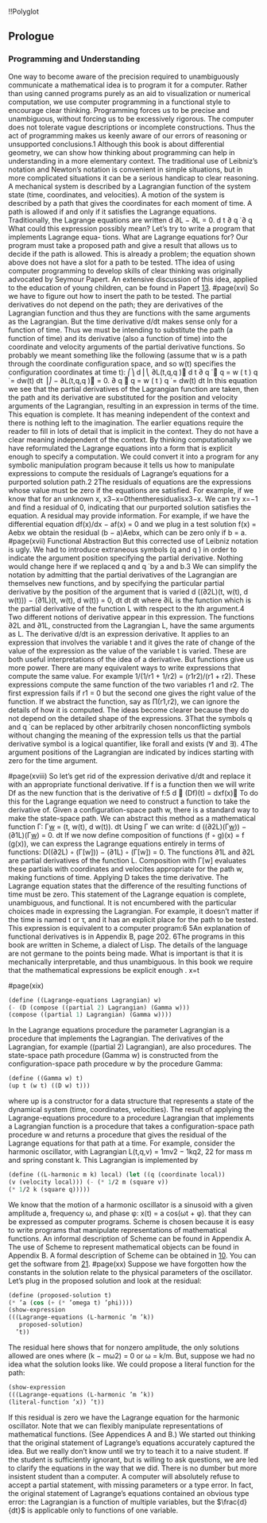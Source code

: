 !!Polyglot
## Prologue
### Programming and Understanding

One way to become aware of the precision required to unambiguously communicate a mathematical idea is to program it for a computer. Rather than using canned programs purely as an aid to visualization or numerical computation, we use computer programming in a functional style to encourage clear thinking. Programming forces us to be precise and unambiguous, without forcing us to be excessively rigorous. The computer does not tolerate vague descriptions or incomplete constructions. Thus the act of programming makes us keenly aware of our errors of reasoning or unsupported conclusions.1
Although this book is about differential geometry, we can show how thinking about programming can help in understanding in a more elementary context. The traditional use of Leibniz’s notation and Newton’s notation is convenient in simple situations, but in more complicated situations it can be a serious handicap to clear reasoning.
A mechanical system is described by a Lagrangian function of the system state (time, coordinates, and velocities). A motion of the system is described by a path that gives the coordinates for each moment of time. A path is allowed if and only if it satisfies the Lagrange equations. Traditionally, the Lagrange equations are written
d ∂L − ∂L = 0. d t ∂ q ̇ ∂ q
What could this expression possibly mean?
Let’s try to write a program that implements Lagrange equa-
tions. What are Lagrange equations for? Our program must take a proposed path and give a result that allows us to decide if the path is allowed. This is already a problem; the equation shown above does not have a slot for a path to be tested.
1The idea of using computer programming to develop skills of clear thinking was originally advocated by Seymour Papert. An extensive discussion of this idea, applied to the education of young children, can be found in Papert [13](references!bib_13).
#page(xvi)
So we have to figure out how to insert the path to be tested. The partial derivatives do not depend on the path; they are derivatives of the Lagrangian function and thus they are functions with the same arguments as the Lagrangian. But the time derivative d/dt makes sense only for a function of time. Thus we must be intending to substitute the path (a function of time) and its derivative (also a function of time) into the coordinate and velocity arguments of the partial derivative functions.
So probably we meant something like the following (assume that w is a path through the coordinate configuration space, and so w(t) specifies the configuration coordinates at time t):
⎛⎞
d ⎜⎝ ∂L(t,q,q ̇)
d t ∂ q ̇  q = w ( t )
q ̇ = dw(t) dt
⎟⎠ − ∂L(t,q,q ̇) = 0.
   ∂ q
 q = w ( t ) q ̇ = dw(t)
dt
  In this equation we see that the partial derivatives of the Lagrangian function are taken, then the path and its derivative are substituted for the position and velocity arguments of the Lagrangian, resulting in an expression in terms of the time.
This equation is complete. It has meaning independent of the context and there is nothing left to the imagination. The earlier equations require the reader to fill in lots of detail that is implicit in the context. They do not have a clear meaning independent of the context.
By thinking computationally we have reformulated the Lagrange equations into a form that is explicit enough to specify a computation. We could convert it into a program for any symbolic manipulation program because it tells us how to manipulate expressions to compute the residuals of Lagrange’s equations for a purported solution path.2
2The residuals of equations are the expressions whose value must be zero if the equations are satisfied. For example, if we know that for an unknown x, x3−x=0thentheresidualisx3−x. We can try x=−1 and find a residual of 0, indicating that our purported solution satisfies the equation. A residual may provide information. For example, if we have the differential equation df(x)/dx − af(x) = 0 and we plug in a test solution f(x) = Aebx we obtain the residual (b − a)Aebx, which can be zero only if b = a.
#page(xvii)
 Functional Abstraction
But this corrected use of Leibniz notation is ugly. We had to introduce extraneous symbols (q and q ̇) in order to indicate the argument position specifying the partial derivative. Nothing would change here if we replaced q and q ̇ by a and b.3 We can simplify the notation by admitting that the partial derivatives of the Lagrangian are themselves new functions, and by specifying the particular partial derivative by the position of the argument that is varied
d ((∂2L)(t, w(t), d w(t))) − (∂1L)(t, w(t), d w(t)) = 0, dt dt dt
where ∂iL is the function which is the partial derivative of the function L with respect to the ith argument.4
Two different notions of derivative appear in this expression. The functions ∂2L and ∂1L, constructed from the Lagrangian L, have the same arguments as L. The derivative d/dt is an expression derivative. It applies to an expression that involves the variable t and it gives the rate of change of the value of the expression as the value of the variable t is varied.
These are both useful interpretations of the idea of a derivative. But functions give us more power. There are many equivalent ways to write expressions that compute the same value. For example 1/(1/r1 + 1/r2) = (r1r2)/(r1 + r2). These expressions compute the same function of the two variables r1 and r2. The first expression fails if r1 = 0 but the second one gives the right value of the function. If we abstract the function, say as Π(r1,r2), we can ignore the details of how it is computed. The ideas become clearer because they do not depend on the detailed shape of the expressions.
3That the symbols q and q ̇ can be replaced by other arbitrarily chosen nonconflicting symbols without changing the meaning of the expression tells us that the partial derivative symbol is a logical quantifier, like forall and exists (∀ and ∃).
4The argument positions of the Lagrangian are indicated by indices starting with zero for the time argument.
    
#page(xviii)
 So let’s get rid of the expression derivative d/dt and replace it with an appropriate functional derivative. If f is a function then we will write Df as the new function that is the derivative of f:5
d  (Df)(t) = dxf(x)
To do this for the Lagrange equation we need to construct a function to take the derivative of.
Given a configuration-space path w, there is a standard way to make the state-space path. We can abstract this method as a mathematical function Γ:
Γ[w](t) = (t, w(t), d w(t)). dt
Using Γ we can write:
d ((∂2L)(Γ[w](t))) − (∂1L)(Γ[w](t)) = 0.
dt
If we now define composition of functions (f ◦ g)(x) = f (g(x)), we can express the Lagrange equations entirely in terms of functions:
D((∂2L) ◦ (Γ[w])) − (∂1L) ◦ (Γ[w]) = 0.
The functions ∂1L and ∂2L are partial derivatives of the function L. Composition with Γ[w] evaluates these partials with coordinates and velocites appropriate for the path w, making functions of time. Applying D takes the time derivative. The Lagrange equation states that the difference of the resulting functions of time must be zero. This statement of the Lagrange equation is complete, unambiguous, and functional. It is not encumbered with the particular choices made in expressing the Lagrangian. For example, it doesn’t matter if the time is named t or τ, and it has an explicit place for the path to be tested.
This expression is equivalent to a computer program:6 5An explanation of functional derivatives is in Appendix B, page 202.
6The programs in this book are written in Scheme, a dialect of Lisp. The details of the language are not germane to the points being made. What is important is that it is mechanically interpretable, and thus unambiguous. In this book we require that the mathematical expressions be explicit enough
.
 x=t
   
#page(xix)
```Scheme
(define ((Lagrange-equations Lagrangian) w)
(- (D (compose ((partial 2) Lagrangian) (Gamma w)))
(compose ((partial 1) Lagrangian) (Gamma w))))
```
In the Lagrange equations procedure the parameter Lagrangian is a procedure that implements the Lagrangian. The derivatives of the Lagrangian, for example ((partial 2) Lagrangian), are also procedures. The state-space path procedure (Gamma w) is constructed from the configuration-space path procedure w by the procedure Gamma:
```Scheme
(define ((Gamma w) t)
(up t (w t) ((D w) t)))
```
where up is a constructor for a data structure that represents a state of the dynamical system (time, coordinates, velocities).
The result of applying the Lagrange-equations procedure to a procedure Lagrangian that implements a Lagrangian function is a procedure that takes a configuration-space path procedure w and returns a procedure that gives the residual of the Lagrange equations for that path at a time.
For example, consider the harmonic oscillator, with Lagrangian L(t,q,v) = 1mv2 − 1kq2,
  22
for mass m and spring constant k. This Lagrangian is implemented by
```Scheme
(define ((L-harmonic m k) local) (let ((q (coordinate local))
(v (velocity local))) (- (* 1/2 m (square v))
(* 1/2 k (square q)))))
```
We know that the motion of a harmonic oscillator is a sinusoid with a given amplitude a, frequency ω, and phase φ:
x(t) = a cos(ωt + φ).
that they can be expressed as computer programs. Scheme is chosen because it is easy to write programs that manipulate representations of mathematical functions. An informal description of Scheme can be found in Appendix A. The use of Scheme to represent mathematical objects can be found in Appendix B. A formal description of Scheme can be obtained in [10](references!bib_10). You can get the software from [21](references!bib_21).
#page(xx)
 Suppose we have forgotten how the constants in the solution relate to the physical parameters of the oscillator. Let’s plug in the proposed solution and look at the residual:
```Scheme
(define (proposed-solution t)
(* ’a (cos (+ (* ’omega t) ’phi))))
(show-expression
(((Lagrange-equations (L-harmonic ’m ’k))
   proposed-solution)
  ’t))
```
The residual here shows that for nonzero amplitude, the only solutions allowed are ones where (k − mω2) = 0 or ω = k/m.
But, suppose we had no idea what the solution looks like. We could propose a literal function for the path:
```Scheme
(show-expression
(((Lagrange-equations (L-harmonic ’m ’k))
(literal-function ’x)) ’t))
```
If this residual is zero we have the Lagrange equation for the harmonic oscillator.
Note that we can flexibly manipulate representations of mathematical functions. (See Appendices A and B.)
We started out thinking that the original statement of Lagrange’s equations accurately captured the idea. But we really don’t know until we try to teach it to a naive student. If the student is sufficiently ignorant, but is willing to ask questions, we are led to clarify the equations in the way that we did. There is no dumber but more insistent student than a computer. A computer will absolutely refuse to accept a partial statement, with missing parameters or a type error. In fact, the original statement of Lagrange’s equations contained an obvious type error: the Lagrangian is a function of multiple variables, but the $\frac{d}{dt}$ is applicable only to functions of one variable.
